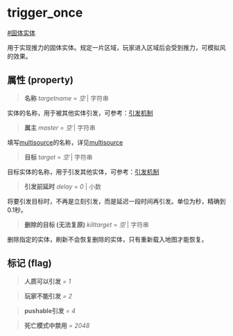 # trigger_once
[#固体实体](wiki/solid_entity)

用于实现推力的固体实体。规定一片区域，玩家进入区域后会受到推力，可模拟风的效果。

## 属性 (property)
> **名称** *targetname* = *空* | 字符串

实体的名称，用于被其他实体引发，可参考：[引发机制](wiki/trigger)

> **属主** *master* = *空* | 字符串

填写[multisource](wiki/entity/multisource)的名称，详见[multisource](wiki/entity/multisource)

> **目标** *target* = *空* | 字符串

目标实体的名称，用于引发其他实体，可参考：[引发机制](wiki/trigger)

> **引发前延时** *delay* = *0* | 小数

将要引发目标时，不再是立刻引发，而是延迟一段时间再引发。单位为秒，精确到0.1秒。

> **删除的目标 (无法复原)** *killtarget* = *空* | 字符串

删除指定的实体，刷新不会恢复删除的实体，只有重新载入地图才能恢复。

## 标记 (flag)
> **人质可以引发** *= 1*

> **玩家不能引发** *= 2*

> **pushable引发** *= 4*

> **死亡模式中禁用** *= 2048*

